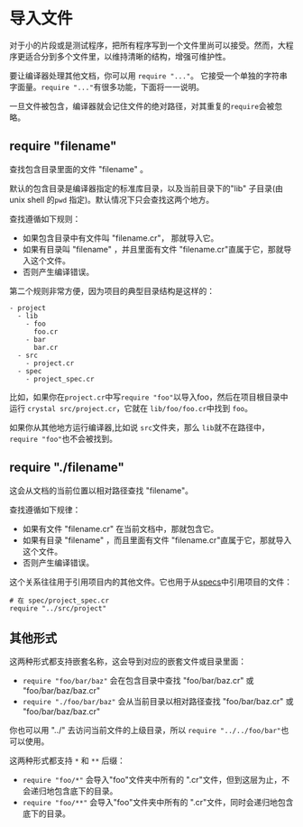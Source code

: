 # 导入文件

对于小的片段或是测试程序，把所有程序写到一个文件里尚可以接受。然而，大程序更适合分到多个文件里，以维持清晰的结构，增强可维护性。

要让编译器处理其他文档，你可以用 `require "..."`。 它接受一个单独的字符串字面量。`require "..."`有很多功能，下面将一一说明。

一旦文件被包含，编译器就会记住文件的绝对路径，对其重复的`require`会被忽略。

## require "filename"

查找包含目录里面的文件 "filename" 。

默认的包含目录是编译器指定的标准库目录，以及当前目录下的"lib" 子目录(由unix shell 的`pwd` 指定)。默认情况下只会查找这两个地方。

查找遵循如下规则：

* 如果包含目录中有文件叫 "filename.cr"， 那就导入它。
* 如果有目录叫 "filename" ，并且里面有文件 "filename.cr"直属于它，那就导入这个文件。
* 否则产生编译错误。

第二个规则非常方便，因为项目的典型目录结构是这样的：

```
- project
  - lib
    - foo
      foo.cr
    - bar
      bar.cr
  - src
    - project.cr
  - spec
    - project_spec.cr
```

比如，如果你在`project.cr`中写`require "foo"`以导入foo，然后在项目根目录中运行  `crystal src/project.cr`，它就在 `lib/foo/foo.cr`中找到 `foo`。

如果你从其他地方运行编译器,比如说 `src`文件夹，那么 `lib`就不在路径中， `require "foo"`也不会被找到。

## require "./filename"

这会从文档的当前位置以相对路径查找 "filename"。

查找遵循如下规律：

* 如果有文件 "filename.cr" 在当前文档中，那就包含它。
* 如果有目录 "filename" ，而且里面有文件 "filename.cr"直属于它，那就导入这个文件。
* 否则产生编译错误。

这个关系往往用于引用项目内的其他文件。它也用于从[specs](../guides/testing.md)中引用项目的文件：

```crystal
# 在 spec/project_spec.cr
require "../src/project"
```

## 其他形式

这两种形式都支持嵌套名称，这会导到对应的嵌套文件或目录里面：

* `require "foo/bar/baz"` 会在包含目录中查找 "foo/bar/baz.cr" 或 "foo/bar/baz/baz.cr" 
* `require "./foo/bar/baz"` 会从当前目录以相对路径查找 "foo/bar/baz.cr" 或 "foo/bar/baz/baz.cr"

你也可以用 "../" 去访问当前文件的上级目录，所以 `require "../../foo/bar"`也可以使用。

这两种形式都支持 `*` 和 `**` 后缀：

* `require "foo/*"` 会导入"foo"文件夹中所有的 ".cr"文件，但到这层为止，不会递归地包含底下的目录。
* `require "foo/**"` 会导入"foo"文件夹中所有的 ".cr"文件，同时会递归地包含底下的目录。

